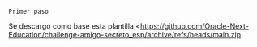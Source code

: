 `Primer paso`

Se descargo como base esta plantilla 
<https://github.com/Oracle-Next-Education/challenge-amigo-secreto_esp/archive/refs/heads/main.zip
